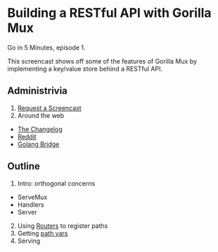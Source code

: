 # Building a RESTful API with Gorilla Mux

Go in 5 Minutes, episode 1.

This screencast shows off some of the features of Gorilla Mux by implementing a key/value store
behind a RESTful API.

## Administrivia

1. [Request a Screencast](https://github.com/arschles/go-in-5-minutes#request-a-screencast)
2. Around the web
 - [The Changelog](http://email.changelog.com/t/ViewEmail/t/D4E0966AA0002771)
 - [Reddit](https://www.reddit.com/r/golang/comments/3mpbyh/weekly_5_minute_screencast_for_gophers/)
 - [Golang Bridge](https://forum.golangbridge.org/t/new-screencast-for-gophers/124)

## Outline

1. Intro: orthogonal concerns
  - ServeMux
  - Handlers
  - Server
2. Using [Routers](https://godoc.org/github.com/gorilla/mux#Router) to register paths
3. Getting [path vars](https://godoc.org/github.com/gorilla/mux#Vars)
4. Serving
